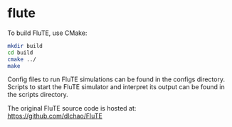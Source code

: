 # flute

To build FluTE, use CMake: 
```sh
mkdir build
cd build
cmake ../
make
```

Config files to run FluTE simulations can be found in the configs directory.
Scripts to start the FluTE simulator and interpret its output can be found in the scripts directory.

The original FluTE source code is hosted at: https://github.com/dlchao/FluTE 
